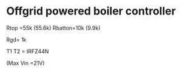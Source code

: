 # Offgrid powered boiler controller
 
Rtop =55k (55.6k)
Rbatton=10k (9.9k) 

Rgd= 1k 

T1 T2 = IRFZ44N 

(Max Vin =21V) 
